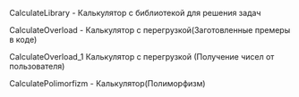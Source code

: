 CalculateLibrary - Калькулятор с библиотекой для решения задач

CalculateOverload - Калькулятор с перегрузкой(Заготовленные премеры в коде)

CalculateOverload_1 Калькулятор с перегрузкой (Получение чисел от пользователя)

CalculatePolimorfizm - Калькулятор(Полиморфизм)
